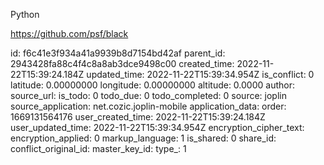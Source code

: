 Python

https://github.com/psf/black

id: f6c41e3f934a41a9939b8d7154bd42af
parent_id: 2943428fa88c4f4c8a8ab3dce9498c00
created_time: 2022-11-22T15:39:24.184Z
updated_time: 2022-11-22T15:39:34.954Z
is_conflict: 0
latitude: 0.00000000
longitude: 0.00000000
altitude: 0.0000
author: 
source_url: 
is_todo: 0
todo_due: 0
todo_completed: 0
source: joplin
source_application: net.cozic.joplin-mobile
application_data: 
order: 1669131564176
user_created_time: 2022-11-22T15:39:24.184Z
user_updated_time: 2022-11-22T15:39:34.954Z
encryption_cipher_text: 
encryption_applied: 0
markup_language: 1
is_shared: 0
share_id: 
conflict_original_id: 
master_key_id: 
type_: 1